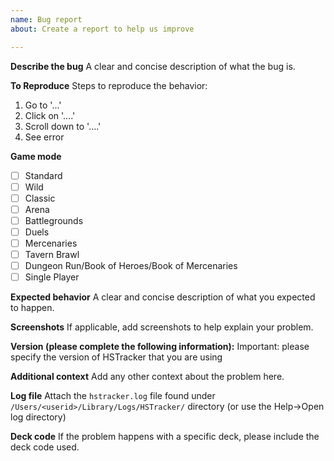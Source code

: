 ```yaml
---
name: Bug report
about: Create a report to help us improve

---
```


**Describe the bug**
A clear and concise description of what the bug is.

**To Reproduce**
Steps to reproduce the behavior:
1. Go to '...'
2. Click on '....'
3. Scroll down to '....'
4. See error

**Game mode**
- [ ] Standard
- [ ] Wild
- [ ] Classic
- [ ] Arena
- [ ] Battlegrounds
- [ ] Duels
- [ ] Mercenaries
- [ ] Tavern Brawl
- [ ] Dungeon Run/Book of Heroes/Book of Mercenaries
- [ ] Single Player

**Expected behavior**
A clear and concise description of what you expected to happen.

**Screenshots**
If applicable, add screenshots to help explain your problem.

**Version (please complete the following information):**
Important: please specify the version of HSTracker that you are using

**Additional context**
Add any other context about the problem here.

**Log file**
Attach the `hstracker.log` file found under `/Users/<userid>/Library/Logs/HSTracker/` directory (or use the Help->Open log directory)

**Deck code**
If the problem happens with a specific deck, please include the deck code used.
